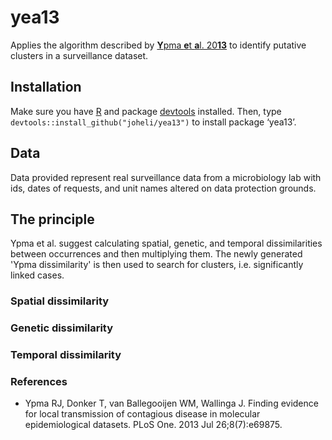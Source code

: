 # yea13
Applies the algorithm described by [**Y**pma **e**t **a**l. 20**13**](https://www.ncbi.nlm.nih.gov/pubmed/23922835) to identify putative clusters in a surveillance dataset.

## Installation
Make sure you have [R](https://www.r-project.org/) and package [devtools](https://cran.r-project.org/web/packages/devtools/index.html) installed. Then, type `devtools::install_github("joheli/yea13")` to install package ‘yea13’.

## Data
Data provided represent real surveillance data from a microbiology lab with ids, dates of requests, and unit names altered on data protection grounds.

## The principle

Ypma et al. suggest calculating spatial, genetic, and temporal dissimilarities between occurrences and then multiplying them. The newly generated 'Ypma dissimilarity' is then used to search for clusters, i.e. significantly linked cases.

### Spatial dissimilarity

### Genetic dissimilarity

### Temporal dissimilarity

### References

* Ypma RJ, Donker T, van Ballegooijen WM, Wallinga J. Finding evidence for local transmission of contagious disease in molecular epidemiological datasets. PLoS One. 2013 Jul 26;8(7):e69875.
